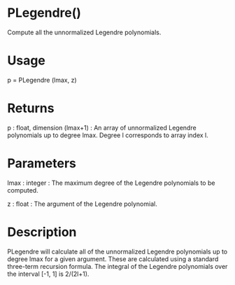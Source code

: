 # PLegendre()

Compute all the unnormalized Legendre polynomials.

# Usage

p = PLegendre (lmax, z)

# Returns

p : float, dimension (lmax+1)
:   An array of unnormalized Legendre polynomials up to degree lmax. Degree l corresponds to array index l.

# Parameters

lmax : integer
:   The maximum degree of the Legendre polynomials to be computed.

z : float
:   The argument of the Legendre polynomial.

# Description

PLegendre will calculate all of the unnormalized Legendre polynomials up to degree lmax for a given argument. These are calculated using a standard three-term recursion formula. The integral of the Legendre polynomials over the interval [-1, 1] is 2/(2l+1).
